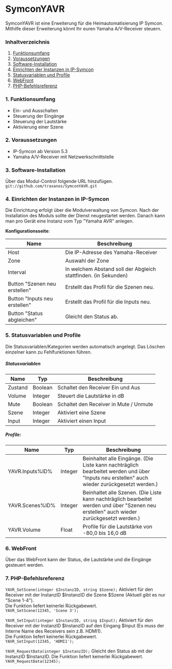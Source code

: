 # SymconYAVR

SymconYAVR ist eine Erweiterung für die Heimautomatisierung IP Symcon. Mithilfe dieser Erweiterung könnt Ihr euren Yamaha A/V-Receiver steuern.

### Inhaltverzeichnis

1. [Funktionsumfang](#1-funktionsumfang)
2. [Voraussetzungen](#2-voraussetzungen)
3. [Software-Installation](#3-software-installation)
4. [Einrichten der Instanzen in IP-Symcon](#4-einrichten-der-instanzen-in-ip-symcon)
5. [Statusvariablen und Profile](#5-statusvariablen-und-profile)
6. [WebFront](#6-webfront)
7. [PHP-Befehlsreferenz](#7-php-befehlsreferenz)

### 1. Funktionsumfang

- Ein- und Ausschalten
- Steuerung der Eingänge
- Steuerung der Lautstärke
- Aktivierung einer Szene

### 2. Voraussetzungen

- IP-Symcon ab Version 5.3
- Yamaha A/V-Receiver mit Netzwerkschnittstelle

### 3. Software-Installation

Über das Modul-Control folgende URL hinzufügen.  
`git://github.com/traxanos/SymconYAVR.git`  

### 4. Einrichten der Instanzen in IP-Symcon

Die Einrichtung erfolgt über die Modulverwaltung von Symcon. Nach der Installation des Moduls sollte der Dienst neugestartet werden. Danach kann man pro Gerät eine Instanz vom Typ "Yamaha AVR" anlegen.

__Konfigurationsseite__:

Name                          | Beschreibung
----------------------------- | ---------------------------------
Host                          | Die IP-Adresse des Yamaha-Receiver
Zone                          | Auswahl der Zone
Interval                      | In welchem Abstand soll der Abgleich stattfinden. (in Sekunden)
Button "Szenen neu erstellen" | Erstellt das Profil für die Szenen neu.
Button "Inputs neu erstellen" | Erstellt das Profil für die Inputs neu.
Button "Status abgleichen"    | Gleicht den Status ab.

### 5. Statusvariablen und Profile

Die Statusvariablen/Kategorien werden automatisch angelegt. Das Löschen einzelner kann zu Fehlfunktionen führen.

##### Statusvariablen

Name         | Typ       | Beschreibung
------------ | --------- | ----------------
Zustand      | Boolean   | Schaltet den Receiver Ein und Aus
Volume       | Integer   | Steuert die Lautstärke in dB
Mute         | Boolean   | Schaltet den Receiver in Mute / Unmute
Szene        | Integer   | Aktiviert eine Szene
Input        | Integer   | Aktiviert einen Input

##### Profile:

Name                | Typ       | Beschreibung
------------------- | --------- | ----------------
YAVR.Inputs%ID%     | Integer   | Beinhaltet alle Eingänge. (Die Liste kann nachträglich bearbeitet werden und über "Inputs neu erstellen" auch wieder zurückgesetzt werden.)
YAVR.Scenes%ID%     | Integer   | Beinhaltet alle Szenen. (Die Liste kann nachträglich bearbeitet werden und über "Szenen neu erstellen" auch wieder zurückgesetzt werden.)
YAVR.Volume         | Float     | Profile für die Lautstärke von -80,0 bis 16,0 dB

### 6. WebFront

Über das WebFront kann der Status, die Lautstärke und die Eingänge gesteuert werden.

### 7. PHP-Befehlsreferenz

`YAVR_SetScene(integer $InstanzID, string $Szene);`
Aktiviert für den Receiver mit der InstanzID $InstanzID die Szene $Szene (Aktuell gibt es nur "Scene 1-4").  
Die Funktion liefert keinerlei Rückgabewert.  
`YAVR_SetScene(12345, 'Scene 3');`

`YAVR_SetInput(integer $InstanzID, string $Input);`
Aktiviert für den Receiver mit der InstanzID $InstanzID auf den Eingang $Input (Es muss der Interne Name des Receivers sein z.B. HDMI1).  
Die Funktion liefert keinerlei Rückgabewert.  
`YAVR_SetInput(12345, 'HDMI1');`

`YAVR_RequestData(integer $InstanzID);`
Gleicht den Status ab mit der InstanzID $InstanzID.
Die Funktion liefert keinerlei Rückgabewert.
`YAVR_RequestData(12345);`
